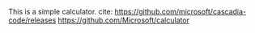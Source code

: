 This is a simple calculator.
cite: https://github.com/microsoft/cascadia-code/releases
      https://github.com/Microsoft/calculator
